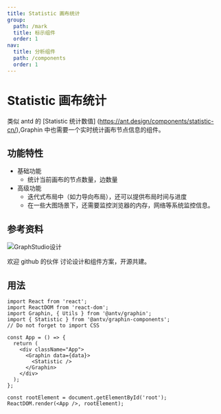 ```yaml
---
title: Statistic 画布统计
group:
  path: /mark
  title: 标示组件
  order: 1
nav:
  title: 分析组件
  path: /components
  order: 1
---
```


# Statistic 画布统计

类似 antd 的 [Statistic 统计数值] (https://ant.design/components/statistic-cn/),Graphin 中也需要一个实时统计画布节点信息的组件。

## 功能特性

- 基础功能
  - 统计当前画布的节点数量，边数量
- 高级功能
  - 迭代式布局中（如力导向布局），还可以提供布局时间与进度
  - 在一些大图场景下，还需要监控浏览器的内存，网络等系统监控信息。

## 参考资料

![GraphStudio设计](https://gw.alipayobjects.com/mdn/rms_402c1a/afts/img/A*xiXPRJAq3S4AAAAAAAAAAAAAARQnAQ)

欢迎 github 的伙伴 讨论设计和组件方案，开源共建。

## 用法

```tsx | pure
import React from 'react';
import ReactDOM from 'react-dom';
import Graphin, { Utils } from '@antv/graphin';
import { Statistic } from '@antv/graphin-components';
// Do not forget to import CSS

const App = () => {
  return (
    <div className="App">
      <Graphin data={data}>
        <Statistic />
      </Graphin>
    </div>
  );
};

const rootElement = document.getElementById('root');
ReactDOM.render(<App />, rootElement);
```
